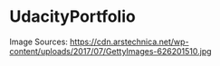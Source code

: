# UdacityPortfolio


Image Sources:
https://cdn.arstechnica.net/wp-content/uploads/2017/07/GettyImages-626201510.jpg
